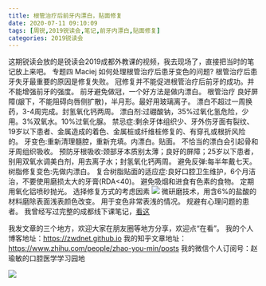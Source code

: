 ```yaml
---
title: 根管治疗后前牙内漂白，贴面修复
date: 2020-07-11 09:10:09
tags: [周锐,2019锐读会,笔记,前牙内漂白,贴面修复]
categories: 2019锐读会
---
```

这期锐读会放的是锐读会2019成都外教课的视频，我去现场了，直接把当时的笔记放上来吧。
专题四
Maciej
如何处理根管治疗后患牙变色的问题?
根管治疗后患牙失牙最重要的原因是修复失败。
冠修复并不能促进根管治疗后前牙的成功。并不能增强前牙的强度。
前牙避免做冠，一个好方法是做内漂白。
根管治疗
良好屏障(龈下，不能阻碍向唇侧扩散)，半月形。最好用玻璃离子。
漂白不超过一周换药，3-4周完成。封氢氧化钙两周。
漂白剂:过硼酸钠，35%过氧化氢危险，少用。3%双氧水。10%过氧化脲。
禁忌症:剩余牙体组织少、牙外伤牙面有裂纹、19岁以下患者、金属造成的着色、金属桩或纤维桩修复的、有穿孔或根折风险的。
牙变色:重新清理髓腔，重新充填。内漂白。贴面。
不恰当的漂白会引起骨和牙周组织吸收。
预防牙根吸收:颈部牙本质别太薄；良好的屏障；25岁以下患者，别用双氧水调美白剂，用去离子水；封氢氧化钙两周。
避免反弹:每半年戴七天。
树脂修复变色:先做内漂白。
复合树脂贴面的适应症:良好口腔卫生维护，6个月洁治，不要使用磨损太大的牙膏(RDA<40)。
避免吸烟和进食有色素的食物。
定期用氧化铝喷砂抛光。
选择修复方式的考虑因素
![](https://zymblog-1258069789.cos.ap-chengdu.myqcloud.com/blog0176-rdhcd/03.png)
微研磨技术，用含6%的盐酸的材料磨除表面浅表颜色改变。
用于变色非常表浅的情况。
规避有心理问题的患者。
我曾经写过完整的成都线下课笔记，[看这](https://zwdnet.github.io/2019/12/06/2019%E6%96%B0%E9%94%90%E8%AF%BB%E4%BC%9A%E6%88%90%E9%83%BD%E5%A4%96%E6%95%99%E8%AF%BE%E6%80%BB%E7%BB%93/)


我发文章的三个地方，欢迎大家在朋友圈等地方分享，欢迎点“在看”。
我的个人博客地址：https://zwdnet.github.io
我的知乎文章地址： https://www.zhihu.com/people/zhao-you-min/posts
我的微信个人订阅号：赵瑜敏的口腔医学学习园地


![](https://zymblog-1258069789.cos.ap-chengdu.myqcloud.com/other/wx.jpg)
